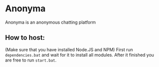 # Anonyma
Anonyma is an anonymous chatting platform

## How to host:
(Make sure that you have installed Node.JS and NPM)
First run `dependencies.bat` and wait for it to install all modules.
After it finished you are free to run `start.bat`.
